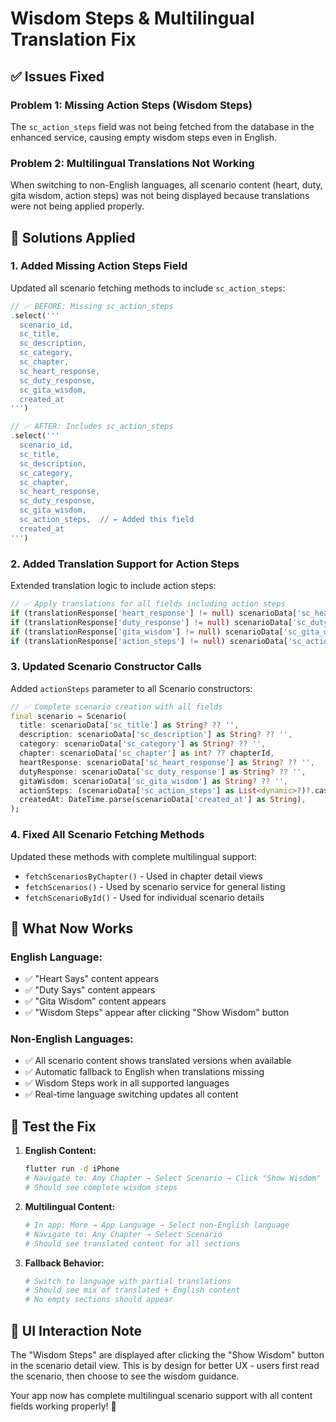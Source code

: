 # Wisdom Steps & Multilingual Translation Fix

## ✅ Issues Fixed

### **Problem 1: Missing Action Steps (Wisdom Steps)**
The `sc_action_steps` field was not being fetched from the database in the enhanced service, causing empty wisdom steps even in English.

### **Problem 2: Multilingual Translations Not Working**
When switching to non-English languages, all scenario content (heart, duty, gita wisdom, action steps) was not being displayed because translations were not being applied properly.

## 🔧 **Solutions Applied**

### **1. Added Missing Action Steps Field**
Updated all scenario fetching methods to include `sc_action_steps`:

```dart
// ✅ BEFORE: Missing sc_action_steps
.select('''
  scenario_id,
  sc_title,
  sc_description,
  sc_category,
  sc_chapter,
  sc_heart_response,
  sc_duty_response,
  sc_gita_wisdom,
  created_at
''')

// ✅ AFTER: Includes sc_action_steps
.select('''
  scenario_id,
  sc_title,
  sc_description,
  sc_category,
  sc_chapter,
  sc_heart_response,
  sc_duty_response,
  sc_gita_wisdom,
  sc_action_steps,  // ← Added this field
  created_at
''')
```

### **2. Added Translation Support for Action Steps**
Extended translation logic to include action steps:

```dart
// ✅ Apply translations for all fields including action steps
if (translationResponse['heart_response'] != null) scenarioData['sc_heart_response'] = translationResponse['heart_response'];
if (translationResponse['duty_response'] != null) scenarioData['sc_duty_response'] = translationResponse['duty_response'];
if (translationResponse['gita_wisdom'] != null) scenarioData['sc_gita_wisdom'] = translationResponse['gita_wisdom'];
if (translationResponse['action_steps'] != null) scenarioData['sc_action_steps'] = translationResponse['action_steps']; // ← Added
```

### **3. Updated Scenario Constructor Calls**
Added `actionSteps` parameter to all Scenario constructors:

```dart
// ✅ Complete scenario creation with all fields
final scenario = Scenario(
  title: scenarioData['sc_title'] as String? ?? '',
  description: scenarioData['sc_description'] as String? ?? '',
  category: scenarioData['sc_category'] as String? ?? '',
  chapter: scenarioData['sc_chapter'] as int? ?? chapterId,
  heartResponse: scenarioData['sc_heart_response'] as String? ?? '',
  dutyResponse: scenarioData['sc_duty_response'] as String? ?? '',
  gitaWisdom: scenarioData['sc_gita_wisdom'] as String? ?? '',
  actionSteps: (scenarioData['sc_action_steps'] as List<dynamic>?)?.cast<String>(), // ← Added
  createdAt: DateTime.parse(scenarioData['created_at'] as String),
);
```

### **4. Fixed All Scenario Fetching Methods**
Updated these methods with complete multilingual support:
- `fetchScenariosByChapter()` - Used in chapter detail views
- `fetchScenarios()` - Used by scenario service for general listing
- `fetchScenarioById()` - Used for individual scenario details

## 📱 **What Now Works**

### **English Language:**
- ✅ "Heart Says" content appears
- ✅ "Duty Says" content appears  
- ✅ "Gita Wisdom" content appears
- ✅ "Wisdom Steps" appear after clicking "Show Wisdom" button

### **Non-English Languages:**
- ✅ All scenario content shows translated versions when available
- ✅ Automatic fallback to English when translations missing
- ✅ Wisdom Steps work in all supported languages
- ✅ Real-time language switching updates all content

## 🧪 **Test the Fix**

1. **English Content:**
   ```bash
   flutter run -d iPhone
   # Navigate to: Any Chapter → Select Scenario → Click "Show Wisdom"
   # Should see complete wisdom steps
   ```

2. **Multilingual Content:**
   ```bash
   # In app: More → App Language → Select non-English language
   # Navigate to: Any Chapter → Select Scenario
   # Should see translated content for all sections
   ```

3. **Fallback Behavior:**
   ```bash
   # Switch to language with partial translations
   # Should see mix of translated + English content
   # No empty sections should appear
   ```

## 🎯 **UI Interaction Note**
The "Wisdom Steps" are displayed after clicking the "Show Wisdom" button in the scenario detail view. This is by design for better UX - users first read the scenario, then choose to see the wisdom guidance.

Your app now has complete multilingual scenario support with all content fields working properly! 🌟